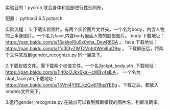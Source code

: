 实验目的：pyorch 联合身体和脸部进行性别判断。

配置：   python3.6.5
	 pytorch

实验流程：
1.
  下载实验图片。有两个实验图片文件夹。一个名为body，内含人物的上半身图片。一个名为face,内含body里面人物的脸部图片。
	body 下载地址：https://pan.baidu.com/s/1SakkoRiu9x0vha_DewR6GA  。
	face 下载地址：https://pan.baidu.com/s/1fd3I3yZWTzVnhXWmi6uD9w  。
    下载解压后，将两个文件夹放到gender_recognize.py 同一目录下。
    
2.下载权值文件。需下载两个权值文件。一个名为ckpt_body.pth ,下载地址： https://pan.baidu.com/s/1l40oOJkx0ka--cWBy4sILA  。
   一个名为ckpt_face.pth,下载地址： https://pan.baidu.com/s/15Vni4Y9E_kzQv878qsYEEg  。下载之后，都放入models文件夹下。
   
3.运行gender_recognize.py.在输出可以看到叛断错误的图片名，判断准确率。
 

	

